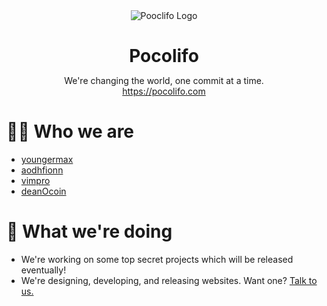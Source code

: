 <div align=center>
  <img src="https://avatars.githubusercontent.com/u/91567220?s=200" alt="Pooclifo Logo">

  <div>
    <h1 style="margin-bottom: 0">Pocolifo</h1>
    <p>We're changing the world, one commit at a time.<br /><a href="https://pocolifo.com">https://pocolifo.com</a></p>
  </div>
</header>

<div align=left>
  <div>
    <h1>🧑‍💻 Who we are</h1>
    <ul>
      <li><a href="https://github.com/youngermax">youngermax</a></li>
      <li><a href="https://github.com/abdowns">aodhfionn</a></li>
      <li><a href="https://github.com/vimpro">vimpro</a></li>
      <li><a href="https://github.com/deanOcoin">deanOcoin</a></li>
    </ul>
  </div>

  <div>
    <h1>👷 What we're doing</h1>
    <ul>
      <li>We're working on some top secret projects which will be released eventually!</li>
      <li>We're designing, developing, and releasing websites. Want one? <a href="https://pocolifo.com/contact-us">Talk to us.</a></li>
    </ul>
  </div>
</div>

